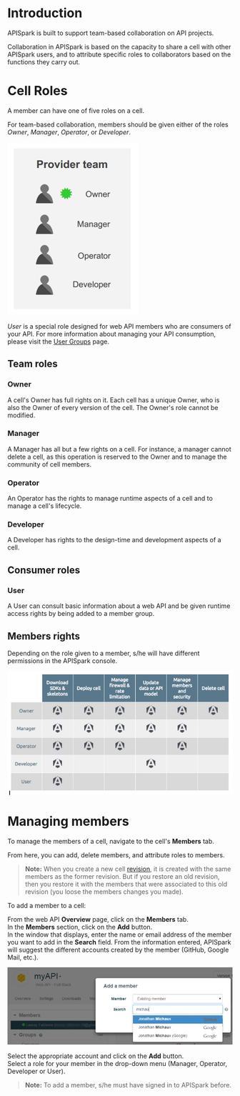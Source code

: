 
# Introduction

APISpark is built to support team-based collaboration on API projects.

Collaboration in APISpark is based on the capacity to share a cell with other APISpark users, and to attribute specific roles to collaborators based on the functions they carry out.

# Cell Roles

A member can have one of five roles on a cell.

For team-based collaboration, members should be given either of the roles *Owner*, *Manager*, *Operator*, or *Developer*.

![team work](images/provider-team.jpg "team work")

*User* is a special role designed for web API members who are consumers of your API. For more information about managing your API consumption, please visit the [User Groups](/technical-resources/apispark/guide/publish/secure/user-groups "User Groups") page.

## Team roles

### Owner

A cell's Owner has full rights on it. Each cell has a unique Owner, who is also the Owner of every version of the cell. The Owner's role cannot be modified.

### Manager

A Manager has all but a few rights on a cell. For instance, a manager cannot delete a cell, as this operation is reserved to the Owner and to manage the community of cell members.

### Operator

An Operator has the rights to manage runtime aspects of a cell and to manage a cell's lifecycle.

### Developer

A Developer has rights to the design-time and development aspects of a cell.

## Consumer roles

### User

A User can consult basic information about a web API and be given runtime access rights by being added to a member group.


## Members rights

Depending on the role given to a member, s/he will have different permissions in the APISpark console.

![members rights](images/roles-permissions-diagram.jpg "members rights")


# Managing members

To manage the members of a cell, navigate to the cell's **Members** tab.

From here, you can add, delete members, and attribute roles to members.

>**Note:** When you create a new cell [revision](/technical-resources/apispark/guide/explore/revisions "revision"), it is created with the same members as the former revision. But if you restore an old revision, then you restore it with the members that were associated to this old revision (you loose the members changes you made).

To add a member to a cell:

From the web API **Overview** page, click on the **Members** tab.  
In the **Members** section, click on the **Add** button.  
In the window that displays, enter the name or email address of the member you want to add in the **Search** field. From the information entered, APISpark will suggest the different accounts created by the member (GitHub, Google Mail, etc.).

![Add member](images/add-member-to-cell.jpg "Add member")

Select the appropriate account and click on the **Add** button.  
Select a role for your member in the drop-down menu (Manager, Operator, Developer or User).

>**Note:** To add a member, s/he must have signed in to APISpark before.
